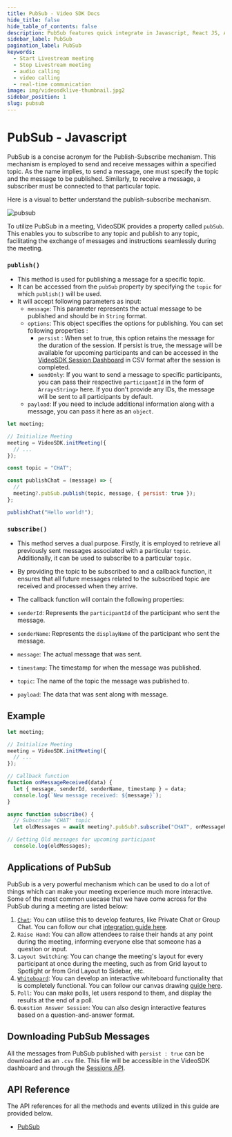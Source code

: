 ```yaml
---
title: PubSub - Video SDK Docs
hide_title: false
hide_table_of_contents: false
description: PubSub features quick integrate in Javascript, React JS, Android, IOS, React Native, Flutter with Video SDK to add live video & audio conferencing to your applications.
sidebar_label: PubSub
pagination_label: PubSub 
keywords:
  - Start Livestream meeting
  - Stop Livestream meeting
  - audio calling
  - video calling
  - real-time communication
image: img/videosdklive-thumbnail.jpg2
sidebar_position: 1
slug: pubsub
---
```


# PubSub - Javascript

PubSub is a concise acronym for the Publish-Subscribe mechanism. This mechanism is employed to send and receive messages within a specified topic. As the name implies, to send a message, one must specify the topic and the message to be published. Similarly, to receive a message, a subscriber must be connected to that particular topic.

Here is a visual to better understand the publish-subscribe mechanism.

![pubsub](/img/pubsub.png)

To utilize PubSub in a meeting, VideoSDK provides a property called `pubSub`. This enables you to subscribe to any topic and publish to any topic, facilitating the exchange of messages and instructions seamlessly during the meeting.

### `publish()`

- This method is used for publishing a message for a specific topic.
- It can be accessed from the `pubSub` property by specifying the `topic` for which `publish()` will be used.
- It will accept following parameters as input:
  - `message`: This parameter represents the actual message to be published and should be in `String` format.
  - `options`: This object specifies the options for publishing. You can set following properties :
    - `persist` : When set to true, this option retains the message for the duration of the session. If persist is true, the message will be available for upcoming participants and can be accessed in the [VideoSDK Session Dashboard](https://app.videosdk.live/meetings/sessions) in CSV format after the session is completed.
    - `sendOnly`: If you want to send a message to specific participants, you can pass their respective `participantId` in the form of `Array<String>` here. If you don't provide any IDs, the message will be sent to all participants by default.
  - `payload`: If you need to include additional information along with a message, you can pass it here as an `object`.

```js
let meeting;

// Initialize Meeting
meeting = VideoSDK.initMeeting({
  // ...
});

const topic = "CHAT";

const publishChat = (message) => {
  //
  meeting?.pubSub.publish(topic, message, { persist: true });
};

publishChat("Hello world!");
```

### `subscribe()`

- This method serves a dual purpose. Firstly, it is employed to retrieve all previously sent messages associated with a particular `topic`. Additionally, it can be used to subscribe to a particular `topic`.

- By providing the topic to be subscribed to and a callback function, it ensures that all future messages related to the subscribed topic are received and processed when they arrive.

- The callback function will contain the following properties:
- `senderId`: Represents the `participantId` of the participant who sent the message.
- `senderName`: Represents the `displayName` of the participant who sent the message.
- `message`: The actual message that was sent.
- `timestamp`: The timestamp for when the message was published.
- `topic`: The name of the topic the message was published to.
- `payload`: The data that was sent along with message.

## Example

```js
let meeting;

// Initialize Meeting
meeting = VideoSDK.initMeeting({
  // ...
});

// Callback function
function onMessageReceived(data) {
  let { message, senderId, senderName, timestamp } = data;
  console.log(`New message received: ${message}`);
}

async function subscribe() {
  // Subscribe 'CHAT' topic
  let oldMessages = await meeting?.pubSub?.subscribe("CHAT", onMessageReceived);

// Getting Old messages for upcoming participant
  console.log(oldMessages);

```

## Applications of PubSub

PubSub is a very powerful mechanism which can be used to do a lot of things which can make your meeting experience much more interactive. Some of the most common usecase that we have come across for the PubSub during a meeting are listed below:

1. [`Chat`](./chat-using-pubsub): You can utilise this to develop features, like Private Chat or Group Chat. You can follow our chat [integration guide here](./chat-using-pubsub).
2. `Raise Hand`: You can allow attendees to raise their hands at any point during the meeting, informing everyone else that someone has a question or input.
3. `Layout Switching`: You can change the meeting's layout for every participant at once during the meeting, such as from Grid layout to Spotlight or from Grid Layout to Sidebar, etc.
4. [`Whiteboard`](/react/guide/video-and-audio-calling-api-sdk/collaboration-in-meeting/canvas-drawing-using-pubsub): You can develop an interactive whiteboard functionality that is completely functional. You can follow our canvas drawing [guide here](/react/guide/video-and-audio-calling-api-sdk/collaboration-in-meeting/canvas-drawing-using-pubsub).
5. `Poll`: You can make polls, let users respond to them, and display the results at the end of a poll.
6. `Question Answer Session`: You can also design interactive features based on a question-and-answer format.


## Downloading PubSub Messages

All the messages from PubSub published with `persist : true` can be downloaded as an `.csv` file. This file will be accessible in the VideoSDK dashboard and through the [Sessions API](/api-reference/realtime-communication/fetch-session-using-sessionid).

## API Reference

The API references for all the methods and events utilized in this guide are provided below.

- [PubSub](/javascript/api/sdk-reference/meeting-class/pubsub)
